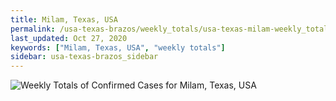 ```yaml
---
title: Milam, Texas, USA
permalink: /usa-texas-brazos/weekly_totals/usa-texas-milam-weekly_totals.html
last_updated: Oct 27, 2020
keywords: ["Milam, Texas, USA", "weekly totals"]
sidebar: usa-texas-brazos_sidebar
---
```


![Weekly Totals of Confirmed Cases for Milam, Texas, USA](/covid_tracker/images/graphs/usa-texas-milam-weekly_totals_graph.png)
